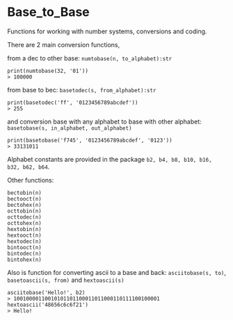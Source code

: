 # Base_to_Base
Functions for working with number systems, conversions and coding.

There are 2 main conversion functions,

from a dec to other base:
`numtobase(n, to_alphabet):str`
```
print(numtobase(32, '01'))
> 100000
```
from base to bec:
`basetodec(s, from_alphabet):str`
```
print(basetodec('ff', '0123456789abcdef'))
> 255
```
and conversion base with any alphabet to base with other alphabet:
`basetobase(s, in_alphabet, out_alphabet)`
```
print(basetobase('f745', '0123456789abcdef', '0123'))
> 33131011
```
Alphabet constants are provided in the package `b2, b4, b8, b10, b16, b32, b62, b64`.

Other functions:

```
bectobin(n)
bectooct(n)
bectohex(n)
octtobin(n)
octtodec(n)
octtohex(n)
hextobin(n)
hextooct(n)
hextodec(n)
bintooct(n)
bintodec(n)
bintohex(n)
```

Also is function for converting ascii to a base and back:
`asciitobase(s, to)`,
`basetoascii(s, from)`
and
`hextoascii(s)`

```
asciitobase('Hello!', b2)
> 10010000110010101101100011011000110111100100001
hextoascii('48656c6c6f21')
> Hello!
```
